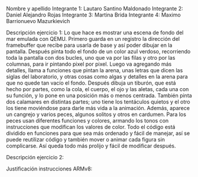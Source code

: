 Nombre y apellido 
Integrante 1: Lautaro Santino Maldonado
Integrante 2: Daniel Alejandro Rojas
Integrante 3: Martina Brida 
Integrante 4: Maximo Barrionuevo Mazurkievich


Descripción ejercicio 1: 
Lo que hace es mostrar una escena de fondo del mar emulada con QEMU. Primero guarda en un registro la dirección del framebuffer que recibe para usarla de base y así poder dibujar en la pantalla. Después pinta todo el fondo de un color azul verdoso, recorriendo toda la pantalla con dos bucles, uno que va por las filas y otro por las columnas, para ir pintando pixel por pixel.
Luego va agregando más detalles, llama a funciones que pintan la arena, unas letras que dicen las siglas del laboratorio, y otras cosas como algas y detalles en la arena para que no quede tan vacío el fondo.
Después dibuja un tiburón, que está hecho por partes, como la cola, el cuerpo, el ojo y las aletas, cada una con su función, y lo pone en una posición más o menos centrada. También pinta dos calamares en distintas partes; uno tiene los tentáculos quietos y el otro los tiene moviéndose para darle más vida a la animación.
Además, aparece un cangrejo y varios peces, algunos solitos y otros en cardumen. Para los peces usan diferentes funciones y colores, armando los tonos con instrucciones que modifican los valores de color.
Todo el código está dividido en funciones para que sea más ordenado y fácil de manejar, así se puede reutilizar código y también mover o animar cada figura sin complicarse. Así queda todo más prolijo y fácil de modificar después.


Descripción ejercicio 2:


Justificación instrucciones ARMv8:

